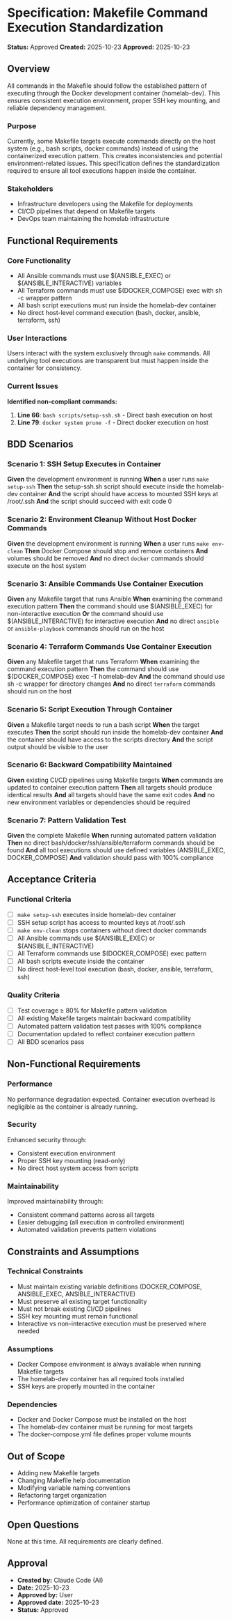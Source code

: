 # Specification: Makefile Command Execution Standardization

**Status:** Approved
**Created:** 2025-10-23
**Approved:** 2025-10-23

## Overview

All commands in the Makefile should follow the established pattern of executing through the Docker development container (homelab-dev). This ensures consistent execution environment, proper SSH key mounting, and reliable dependency management.

### Purpose

Currently, some Makefile targets execute commands directly on the host system (e.g., bash scripts, docker commands) instead of using the containerized execution pattern. This creates inconsistencies and potential environment-related issues. This specification defines the standardization required to ensure all tool executions happen inside the container.

### Stakeholders

- Infrastructure developers using the Makefile for deployments
- CI/CD pipelines that depend on Makefile targets
- DevOps team maintaining the homelab infrastructure

## Functional Requirements

### Core Functionality

- All Ansible commands must use $(ANSIBLE_EXEC) or $(ANSIBLE_INTERACTIVE) variables
- All Terraform commands must use $(DOCKER_COMPOSE) exec with sh -c wrapper pattern
- All bash script executions must run inside the homelab-dev container
- No direct host-level command execution (bash, docker, ansible, terraform, ssh)

### User Interactions

Users interact with the system exclusively through `make` commands. All underlying tool executions are transparent but must happen inside the container for consistency.

### Current Issues

**Identified non-compliant commands:**
1. **Line 66**: `bash scripts/setup-ssh.sh` - Direct bash execution on host
2. **Line 79**: `docker system prune -f` - Direct docker execution on host

## BDD Scenarios

### Scenario 1: SSH Setup Executes in Container

**Given** the development environment is running
**When** a user runs `make setup-ssh`
**Then** the setup-ssh.sh script should execute inside the homelab-dev container
**And** the script should have access to mounted SSH keys at /root/.ssh
**And** the script should succeed with exit code 0

### Scenario 2: Environment Cleanup Without Host Docker Commands

**Given** the development environment is running
**When** a user runs `make env-clean`
**Then** Docker Compose should stop and remove containers
**And** volumes should be removed
**And** no direct `docker` commands should execute on the host system

### Scenario 3: Ansible Commands Use Container Execution

**Given** any Makefile target that runs Ansible
**When** examining the command execution pattern
**Then** the command should use $(ANSIBLE_EXEC) for non-interactive execution
**Or** the command should use $(ANSIBLE_INTERACTIVE) for interactive execution
**And** no direct `ansible` or `ansible-playbook` commands should run on the host

### Scenario 4: Terraform Commands Use Container Execution

**Given** any Makefile target that runs Terraform
**When** examining the command execution pattern
**Then** the command should use $(DOCKER_COMPOSE) exec -T homelab-dev
**And** the command should use sh -c wrapper for directory changes
**And** no direct `terraform` commands should run on the host

### Scenario 5: Script Execution Through Container

**Given** a Makefile target needs to run a bash script
**When** the target executes
**Then** the script should run inside the homelab-dev container
**And** the container should have access to the scripts directory
**And** the script output should be visible to the user

### Scenario 6: Backward Compatibility Maintained

**Given** existing CI/CD pipelines using Makefile targets
**When** commands are updated to container execution pattern
**Then** all targets should produce identical results
**And** all targets should have the same exit codes
**And** no new environment variables or dependencies should be required

### Scenario 7: Pattern Validation Test

**Given** the complete Makefile
**When** running automated pattern validation
**Then** no direct bash/docker/ssh/ansible/terraform commands should be found
**And** all tool executions should use defined variables (ANSIBLE_EXEC, DOCKER_COMPOSE)
**And** validation should pass with 100% compliance

## Acceptance Criteria

### Functional Criteria

- [ ] `make setup-ssh` executes inside homelab-dev container
- [ ] SSH setup script has access to mounted keys at /root/.ssh
- [ ] `make env-clean` stops containers without direct docker commands
- [ ] All Ansible commands use $(ANSIBLE_EXEC) or $(ANSIBLE_INTERACTIVE)
- [ ] All Terraform commands use $(DOCKER_COMPOSE) exec pattern
- [ ] All bash scripts execute inside the container
- [ ] No direct host-level tool execution (bash, docker, ansible, terraform, ssh)

### Quality Criteria

- [ ] Test coverage ≥ 80% for Makefile pattern validation
- [ ] All existing Makefile targets maintain backward compatibility
- [ ] Automated pattern validation test passes with 100% compliance
- [ ] Documentation updated to reflect container execution pattern
- [ ] All BDD scenarios pass

## Non-Functional Requirements

### Performance

No performance degradation expected. Container execution overhead is negligible as the container is already running.

### Security

Enhanced security through:
- Consistent execution environment
- Proper SSH key mounting (read-only)
- No direct host system access from scripts

### Maintainability

Improved maintainability through:
- Consistent command patterns across all targets
- Easier debugging (all execution in controlled environment)
- Automated validation prevents pattern violations

## Constraints and Assumptions

### Technical Constraints

- Must maintain existing variable definitions (DOCKER_COMPOSE, ANSIBLE_EXEC, ANSIBLE_INTERACTIVE)
- Must preserve all existing target functionality
- Must not break existing CI/CD pipelines
- SSH key mounting must remain functional
- Interactive vs non-interactive execution must be preserved where needed

### Assumptions

- Docker Compose environment is always available when running Makefile targets
- The homelab-dev container has all required tools installed
- SSH keys are properly mounted in the container

### Dependencies

- Docker and Docker Compose must be installed on the host
- The homelab-dev container must be running for most targets
- The docker-compose.yml file defines proper volume mounts

## Out of Scope

- Adding new Makefile targets
- Changing Makefile help documentation
- Modifying variable naming conventions
- Refactoring target organization
- Performance optimization of container startup

## Open Questions

None at this time. All requirements are clearly defined.

## Approval

- **Created by:** Claude Code (AI)
- **Date:** 2025-10-23
- **Approved by:** User
- **Approved date:** 2025-10-23
- **Status:** Approved
